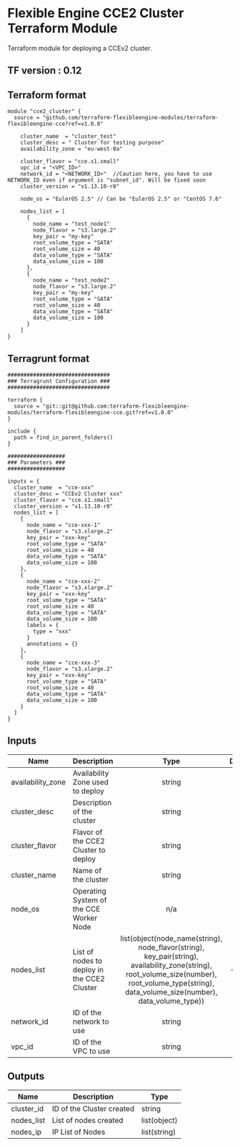 # Flexible Engine CCE2 Cluster Terraform Module

Terraform module for deploying a CCEv2 cluster.

## TF version : 0.12

## Terraform format
```hcl
module "cce2_cluster" {
  source = "github.com/terraform-flexibleengine-modules/terraform-flexibleengine-cce?ref=v1.0.0"

    cluster_name  = "cluster_test"
    cluster_desc = " Cluster for testing purpose"
    availability_zone = "eu-west-0a"

    cluster_flavor = "cce.s1.small"
    vpc_id = "<VPC_ID>"
    network_id = "<NETWORK_ID>"  //Caution here, you have to use NETWORK_ID even if argument is "subnet_id". Will be fixed soon
    cluster_version = "v1.13.10-r0"

    node_os = "EulerOS 2.5" // Can be "EulerOS 2.5" or "CentOS 7.6"
 
    nodes_list = [
      {
        node_name = "test_node1"
        node_flavor = "s3.large.2"
        key_pair = "my-key"
        root_volume_type = "SATA"
        root_volume_size = 40
        data_volume_type = "SATA"
        data_volume_size = 100
      },
      {
        node_name = "test_node2"
        node_flavor = "s3.large.2"
        key_pair = "my-key"
        root_volume_type = "SATA"
        root_volume_size = 40
        data_volume_type = "SATA"
        data_volume_size = 100
      }
    ]
}
```

## Terragrunt format
```hcl
################################
### Terragrunt Configuration ###
################################

terraform {
  source = "git::git@github.com:terraform-flexibleengine-modules/terraform-flexibleengine-cce.git?ref=v1.0.0"
}

include {
  path = find_in_parent_folders()
}

##################
### Parameters ###
##################

inputs = {
  cluster_name  = "cce-xxx"
  cluster_desc = "CCEv2 Cluster xxx"
  cluster_flavor = "cce.s1.small"
  cluster_version = "v1.13.10-r0"
  nodes_list = [
    {
      node_name = "cce-xxx-1"
      node_flavor = "s3.xlarge.2"
      key_pair = "xxx-key"
      root_volume_type = "SATA"
      root_volume_size = 40
      data_volume_type = "SATA"
      data_volume_size = 100
    },
    {
      node_name = "cce-xxx-2"
      node_flavor = "s3.xlarge.2"
      key_pair = "xxx-key"
      root_volume_type = "SATA"
      root_volume_size = 40
      data_volume_type = "SATA"
      data_volume_size = 100
      labels = {
        type = "xxx"
      }
      annotations = {}
    },
    {
      node_name = "cce-xxx-3"
      node_flavor = "s3.xlarge.2"
      key_pair = "xxx-key"
      root_volume_type = "SATA"
      root_volume_size = 40
      data_volume_type = "SATA"
      data_volume_size = 100
    }
  ]
}
```

## Inputs

| Name | Description | Type | Default | Required |
|------|-------------|:----:|:-----:|:-----:|
| availability\_zone | Availability Zone used to deploy | string | `"eu-west-0a"` | no |
| cluster\_desc | Description of the cluster | string | n/a | yes |
| cluster\_flavor | Flavor of the CCE2 Cluster to deploy | string | n/a | yes |
| cluster\_name | Name of the cluster | string | n/a | yes |
| node\_os | Operating System of the CCE Worker Node | n/a | n/a | yes |
| nodes\_list | List of nodes to deploy in the CCE2 Cluster | list(object(node_name(string), node_flavor(string), key_pair(string), availability_zone(string), root_volume_size(number), root_volume_type(string), data_volume_size(number), data_volume_type)) | `<list>` | no |
| network\_id | ID of the network to use | string | n/a | yes |
| vpc\_id | ID of the VPC to use | string | n/a | yes |

## Outputs

| Name | Description | Type |
|------|-------------|------|
| cluster\_id | ID of the Cluster created | string
| nodes\_list | List of nodes created | list(object)
| nodes\_ip | IP List of Nodes | list(string)
